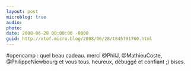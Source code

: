 ```yaml
---
layout: post
microblog: true
audio: 
photo: 
date: 2008-06-28 00:00:00 -0000
guid: http://xtof.micro.blog/2008/06/28/t845791760.html
---
```

#opencamp : quel beau cadeau. merci @PhilJ, @MathieuCoste, @PhilippeNiewbourg et vous tous. heureux, débuggé et confiant ;) bises.
